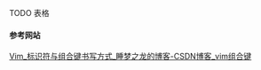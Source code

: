 TODO  表格



#### 参考网站
[Vim\_标识符与组合键书写方式\_睡梦之龙的博客-CSDN博客\_vim组合键](https://blog.csdn.net/shuimengzhilong/article/details/45333079)


